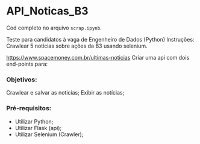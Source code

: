 # API_Noticas_B3

Cod completo no arquivo `scrap.ipynb`.

Teste para candidatos à vaga de Engenheiro de Dados (Python)
Instruções:
Crawlear 5 notícias sobre ações da B3 usando selenium.

https://www.spacemoney.com.br/ultimas-noticias
Criar uma api com dois end-points para:

### Objetivos:
Crawlear e salvar as noticías;
Exibir as notícias;



### Pré-requisitos:

* Utilizar Python;
* Utilizar Flask (api);
* Utilizar Selenium (Crawler);
